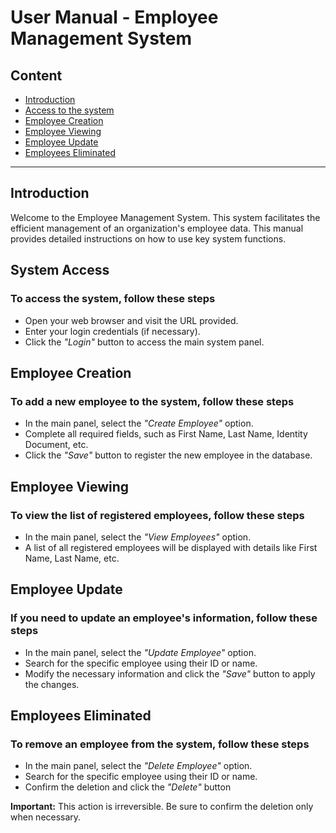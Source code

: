 # User Manual - Employee Management System  

## Content

* [Introduction](#introduction)
* [Access to the system](#system-access)
* [Employee Creation](#employee-creation)
* [Employee Viewing](#employee-viewing)
* [Employee Update](#employee-update)
* [Employees Eliminated](#employees-eliminated)

---

## Introduction  

Welcome to the Employee Management System. This system facilitates the efficient management of an organization's employee data. This manual provides detailed instructions on how to use key system functions.

## System Access

### To access the system, follow these steps

* Open your web browser and visit the URL provided.
* Enter your login credentials (if necessary).
* Click the *"Login"* button to access the main system panel.

## Employee Creation

### To add a new employee to the system, follow these steps

* In the main panel, select the *"Create Employee"* option.
* Complete all required fields, such as First Name, Last Name, Identity Document, etc.
* Click the *"Save"* button to register the new employee in the database.

## Employee Viewing

### To view the list of registered employees, follow these steps

* In the main panel, select the *"View Employees"* option.
* A list of all registered employees will be displayed with details like First Name, Last Name, etc.

## Employee Update

### If you need to update an employee's information, follow these steps

* In the main panel, select the *"Update Employee"* option.
* Search for the specific employee using their ID or name.
* Modify the necessary information and click the *"Save"* button to apply the changes.

## Employees Eliminated

### To remove an employee from the system, follow these steps

* In the main panel, select the *"Delete Employee"* option.  
* Search for the specific employee using their ID or name.  
* Confirm the deletion and click the *"Delete"* button

**Important:** This action is irreversible. Be sure to confirm the deletion only when necessary.
